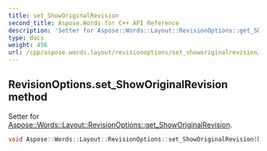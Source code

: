 ```yaml
---
title: set_ShowOriginalRevision
second_title: Aspose.Words for C++ API Reference
description: 'Setter for Aspose::Words::Layout::RevisionOptions::get_ShowOriginalRevision.'
type: docs
weight: 456
url: /cpp/aspose.words.layout/revisionoptions/set_showoriginalrevision/
---
```

## RevisionOptions.set_ShowOriginalRevision method


Setter for [Aspose::Words::Layout::RevisionOptions::get_ShowOriginalRevision](../get_showoriginalrevision/).

```cpp
void Aspose::Words::Layout::RevisionOptions::set_ShowOriginalRevision(bool value)
```

